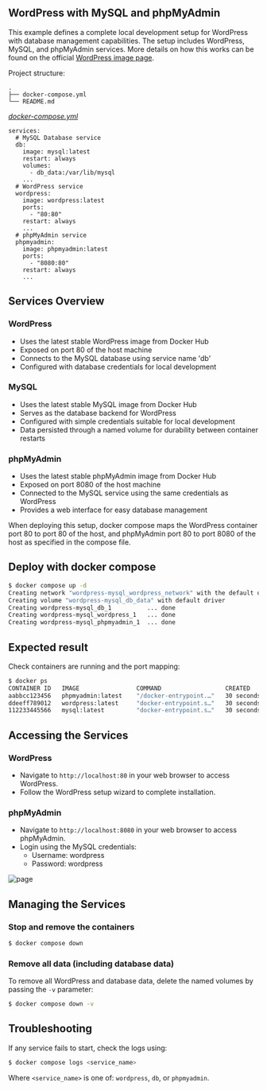 ## WordPress with MySQL and phpMyAdmin
This example defines a complete local development setup for WordPress with database management capabilities. The setup includes WordPress, MySQL, and phpMyAdmin services. More details on how this works can be found on the official [WordPress image page](https://hub.docker.com/_/wordpress).


Project structure:
```
.
├── docker-compose.yml
└── README.md
```

[_docker-compose.yml_](docker-compose.yml)
```
services:
  # MySQL Database service
  db:
    image: mysql:latest
    restart: always
    volumes:
      - db_data:/var/lib/mysql
    ...
  # WordPress service
  wordpress:
    image: wordpress:latest
    ports:
      - "80:80"
    restart: always
    ...
  # phpMyAdmin service
  phpmyadmin:
    image: phpmyadmin:latest
    ports:
      - "8080:80"
    restart: always
    ...
```

## Services Overview

### WordPress
- Uses the latest stable WordPress image from Docker Hub
- Exposed on port 80 of the host machine
- Connects to the MySQL database using service name 'db'
- Configured with database credentials for local development

### MySQL
- Uses the latest stable MySQL image from Docker Hub
- Serves as the database backend for WordPress
- Configured with simple credentials suitable for local development
- Data persisted through a named volume for durability between container restarts

### phpMyAdmin
- Uses the latest stable phpMyAdmin image from Docker Hub
- Exposed on port 8080 of the host machine
- Connected to the MySQL service using the same credentials as WordPress
- Provides a web interface for easy database management

When deploying this setup, docker compose maps the WordPress container port 80 to
port 80 of the host, and phpMyAdmin port 80 to port 8080 of the host as specified in the compose file.

## Deploy with docker compose

```bash
$ docker compose up -d
Creating network "wordpress-mysql_wordpress_network" with the default driver
Creating volume "wordpress-mysql_db_data" with default driver
Creating wordpress-mysql_db_1          ... done
Creating wordpress-mysql_wordpress_1   ... done
Creating wordpress-mysql_phpmyadmin_1  ... done
```

## Expected result

Check containers are running and the port mapping:

```bash
$ docker ps
CONTAINER ID   IMAGE                COMMAND                  CREATED          STATUS          PORTS                                   NAMES
aabbcc123456   phpmyadmin:latest    "/docker-entrypoint.…"   30 seconds ago   Up 29 seconds   0.0.0.0:8080->80/tcp                    wordpress-mysql_phpmyadmin_1
ddeeff789012   wordpress:latest     "docker-entrypoint.s…"   30 seconds ago   Up 29 seconds   0.0.0.0:80->80/tcp                      wordpress-mysql_wordpress_1
112233445566   mysql:latest         "docker-entrypoint.s…"   30 seconds ago   Up 29 seconds   3306/tcp, 33060/tcp                     wordpress-mysql_db_1
```

## Accessing the Services

### WordPress
- Navigate to `http://localhost:80` in your web browser to access WordPress.
- Follow the WordPress setup wizard to complete installation.

### phpMyAdmin
- Navigate to `http://localhost:8080` in your web browser to access phpMyAdmin.
- Login using the MySQL credentials:
  - Username: wordpress
  - Password: wordpress

![page](output.jpg)

## Managing the Services

### Stop and remove the containers

```bash
$ docker compose down
```

### Remove all data (including database data)
To remove all WordPress and database data, delete the named volumes by passing the `-v` parameter:

```bash
$ docker compose down -v
```

## Troubleshooting

If any service fails to start, check the logs using:

```bash
$ docker compose logs <service_name>
```

Where `<service_name>` is one of: `wordpress`, `db`, or `phpmyadmin`.
